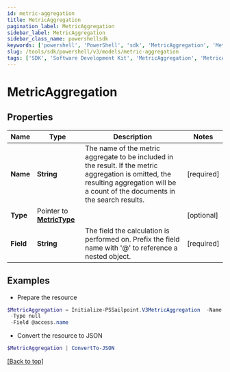 ```yaml
---
id: metric-aggregation
title: MetricAggregation
pagination_label: MetricAggregation
sidebar_label: MetricAggregation
sidebar_class_name: powershellsdk
keywords: ['powershell', 'PowerShell', 'sdk', 'MetricAggregation', 'MetricAggregation'] 
slug: /tools/sdk/powershell/v3/models/metric-aggregation
tags: ['SDK', 'Software Development Kit', 'MetricAggregation', 'MetricAggregation']
---
```



# MetricAggregation

## Properties

Name | Type | Description | Notes
------------ | ------------- | ------------- | -------------
**Name** |  **String** | The name of the metric aggregate to be included in the result. If the metric aggregation is omitted, the resulting aggregation will be a count of the documents in the search results. | [required]
**Type** |  Pointer to [**MetricType**](metric-type) |  | [optional] 
**Field** |  **String** | The field the calculation is performed on.  Prefix the field name with '@' to reference a nested object.  | [required]

## Examples

- Prepare the resource
```powershell
$MetricAggregation = Initialize-PSSailpoint.V3MetricAggregation  -Name Access Name Count `
 -Type null `
 -Field @access.name
```

- Convert the resource to JSON
```powershell
$MetricAggregation | ConvertTo-JSON
```


[[Back to top]](#) 

